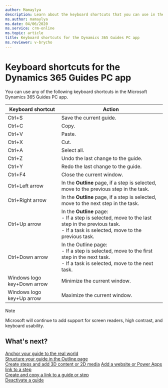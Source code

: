 ```yaml
---
author: Mamaylya
description: Learn about the keyboard shortcuts that you can use in the Microsoft Dynamics 365 Guides PC app.
ms.author: mamaylya
ms.date: 04/06/2020
ms.service: crm-online
ms.topic: article
title: Keyboard shortcuts for the Dynamics 365 Guides PC app
ms.reviewer: v-brycho
---
```


# Keyboard shortcuts for the Dynamics 365 Guides PC app

You can use any of the following keyboard shortcuts in the Microsoft Dynamics 365 Guides PC app.

| Keyboard shortcut | Action |
|---|---|
| Ctrl+S | Save the current guide. |
| Ctrl+C | Copy. |
| Ctrl+V | Paste. |
| Ctrl+X | Cut. |
| Ctrl+A | Select all. |
| Ctrl+Z | Undo the last change to the guide. |
| Ctrl+Y | Redo the last change to the guide. |
| Ctrl+F4 | Close the current window. |
| Ctrl+Left arrow | In the **Outline** page, if a step is selected, move to the previous step in the task. |
| Ctrl+Right arrow | In the **Outline** page, if a step is selected, move to the next step in the task.|
| Ctrl+Up arrow | In the **Outline** page:<br>- If a step is selected, move to the last step in the previous task.<br>- If a task is selected, move to the previous task.|
| Ctrl+Down arrow | In the Outline page:<br>- If a step is selected, move to the first step in the next task.<br>- If a task is selected, move to the next task.|
| Windows logo key+Down arrow | Minimize the current window. |
| Windows logo key+Up arrow | Maximize the current window. |

> [!NOTE]
> Microsoft will continue to add support for screen readers, high contrast, and keyboard usability.

## What's next?

[Anchor your guide to the real world](anchor.md)<br>
[Structure your guide in the Outline page](structure-guide.md)<br>
[Create steps and add 3D content or 2D media](create-steps-assign-media.md)
[Add a website or Power Apps link to a step](pc-app-website-powerapps-link.md)<br>
[Create and copy a link to a guide or step](pc-app-copy-link-guide-step.md)<br>
[Deactivate a guide](pc-app-deactivate-guide.md)
